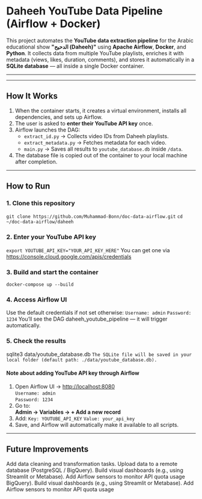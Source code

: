 # Daheeh YouTube Data Pipeline (Airflow + Docker)

This project automates the **YouTube data extraction pipeline** for the Arabic educational show **"الدحيح (Daheeh)"** using **Apache Airflow**, **Docker**, and **Python**.
It collects data from multiple YouTube playlists, enriches it with metadata (views, likes, duration, comments), and stores it automatically in a **SQLite database** — all inside a single Docker container.

---
---

## How It Works

1. When the container starts, it creates a virtual environment, installs all dependencies, and sets up Airflow.
2. The user is asked to **enter their YouTube API key** once.
3. Airflow launches the DAG:
   - `extract_id.py` → Collects video IDs from Daheeh playlists.
   - `extract_metadata.py` → Fetches metadata for each video.
   - `main.py` → Saves all results to `youtube_database.db` inside `/data`.
4. The database file is copied out of the container to your local machine after completion.

---

## How to Run

### 1. Clone this repository
`git clone https://github.com/Muhammad-Bonn/doc-data-airflow.git`
`cd ~/doc-data-airflow/daheeh`

### 2. Enter your YouTube API key
`export YOUTUBE_API_KEY="YOUR_API_KEY_HERE"`
You can get one via https://console.cloud.google.com/apis/credentials

### 3. Build and start the container
`docker-compose up --build`

### 4. Access Airflow UI
Use the default credentials if not set otherwise:
`Username: admin`
`Password: 1234`
You’ll see the DAG daheeh_youtube_pipeline — it will trigger automatically.

### 5. Check the results
sqlite3 data/youtube_database.db
`The SQLite file will be saved in your local folder (default path: ./data/youtube_database.db).`

#### Note about adding YouTube API key through Airflow
1. Open Airflow UI → [http://localhost:8080](http://localhost:8080)  
   `Username: admin`  
   `Password: 1234`  
2. Go to:  
   **Admin → Variables → + Add a new record**
3. Add:
   `Key: YOUTUBE_API_KEY`
   `Value: your_api_key`
5. Save, and Airflow will automatically make it available to all scripts.


---

## Future Improvements
Add data cleaning and transformation tasks.
Upload data to a remote database (PostgreSQL / BigQuery).
Build visual dashboards (e.g., using Streamlit or Metabase).
Add Airflow sensors to monitor API quota usage
BigQuery).
Build visual dashboards (e.g., using Streamlit or Metabase).
Add Airflow sensors to monitor API quota usage
